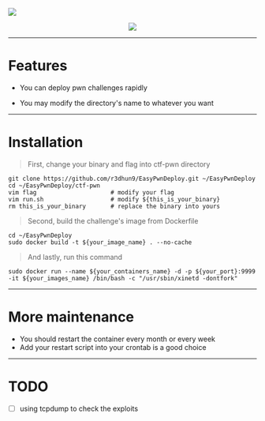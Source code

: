 ![](https://i.imgur.com/3L9cpJv.png)

<div align="center">
<a href="https://www.facebook.com/philip.chen.581"><img src="https://img.shields.io/badge/author-Redhung-green"></a>
</div>

---

# Features
* You can deploy pwn challenges rapidly

* You may modify the directory's name to whatever you want

---

# Installation
> First, change your binary and flag into ctf-pwn directory

```bash=
git clone https://github.com/r3dhun9/EasyPwnDeploy.git ~/EasyPwnDeploy
cd ~/EasyPwnDeploy/ctf-pwn
vim flag                     # modify your flag
vim run.sh                   # modify ${this_is_your_binary}
rm this_is_your_binary       # replace the binary into yours
```

> Second, build the challenge's image from Dockerfile

```dockerfile=
cd ~/EasyPwnDeploy
sudo docker build -t ${your_image_name} . --no-cache
```

> And lastly, run this command

```bash=
sudo docker run --name ${your_containers_name} -d -p ${your_port}:9999 -it ${your_images_name} /bin/bash -c "/usr/sbin/xinetd -dontfork"
```

---

# More maintenance
* You should restart the container every month or every week
* Add your restart script into your crontab is a good choice

---

# TODO
- [ ] using tcpdump to check the exploits
